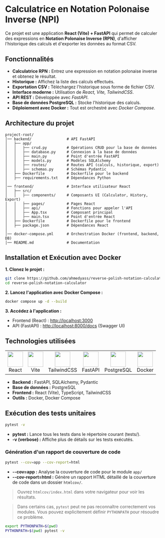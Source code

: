 # Calculatrice en Notation Polonaise Inverse (NPI)

Ce projet est une application **React (Vite) + FastAPI** qui permet de calculer des expressions en **Notation Polonaise Inverse (RPN)**, d'afficher l'historique des calculs et d'exporter les données au format CSV.

## Fonctionnalités
- **Calculatrice RPN :** Entrez une expression en notation polonaise inverse et obtenez le résultat.  
- **Historique :** Affichez la liste des calculs effectués.  
- **Exportation CSV :** Téléchargez l'historique sous forme de fichier CSV.  
- **Interface moderne :** Utilisation de *React, Vite, TailwindCSS*.  
- **API REST :** Développée avec *FastAPI*.  
- **Base de données PostgreSQL :** Stocke l'historique des calculs.  
- **Déploiement avec Docker :** Tout est orchestré avec *Docker Compose*.  

## Architecture du projet
```
project-root/
│── backend/                # API FastAPI
│   ├── app/
│   │   ├── crud.py         # Opérations CRUD pour la base de données
│   │   ├── database.py     # Connexion à la base de données
│   │   ├── main.py         # Point d'entrée FastAPI
│   │   ├── models.py       # Modèles SQLAlchemy
│   │   ├── routes/         # Routes API (calculs, historique, export)
│   │   ├── schemas.py      # Schémas Pydantic
│   ├── Dockerfile          # Dockerfile pour le backend
│   ├── requirements.txt    # Dépendances Python
│
│── frontend/               # Interface utilisateur React
│   ├── src/
│   │   ├── components/     # Composants UI (Calculator, History, Export)
│   │   ├── pages/          # Pages React
│   │   ├── api/            # Fonctions pour appeler l'API
│   │   ├── App.tsx         # Composant principal
│   │   ├── main.tsx        # Point d'entrée React
│   ├── Dockerfile          # Dockerfile pour le frontend
│   ├── package.json        # Dépendances React
│
│── docker-compose.yml      # Orchestration Docker (frontend, backend, DB)
│── README.md               # Documentation
```

## Installation et Exécution avec Docker
**1. Clonez le projet :**  
```sh
git clone https://github.com/ahmedyass/reverse-polish-notation-calculator.git
cd reverse-polish-notation-calculator
```

**2. Lancez l'application avec Docker Compose :**  
```sh
docker compose up -d --build
```

**3. Accédez à l'application :**  
- Frontend (React) : <http://localhost:3000>  
- API (FastAPI) : <http://localhost:8000/docs> (Swagger UI)  

## Technologies utilisées
<table> 
    <tr>
        <td align="center"><img src="https://cdn.worldvectorlogo.com/logos/react-2.svg" width="50"/><br>React</td>
        <td align="center"><img src="https://vitejs.dev/logo.svg" width="50"/><br>Vite</td>
        <td align="center"><img src="https://cdn.worldvectorlogo.com/logos/tailwindcss.svg" width="50"/><br>TailwindCSS</td>
        <td align="center"><img src="https://fastapi.tiangolo.com/img/logo-margin/logo-teal.png" width="50"/><br>FastAPI</td>
        <td align="center"><img src="https://cdn.worldvectorlogo.com/logos/postgresql.svg" width="50"/><br>PostgreSQL</td>
        <td align="center"><img src="https://cdn.worldvectorlogo.com/logos/docker.svg" width="50"/><br>Docker</td> 
    </tr> 
</table>

- **Backend :** FastAPI, SQLAlchemy, Pydantic  
- **Base de données :** PostgreSQL  
- **Frontend :** React (Vite), TypeScript, TailwindCSS  
- **Outils :** Docker, Docker Compose

## Exécution des tests unitaires
```sh
pytest -v
```

- **pytest :** Lance tous les tests dans le répertoire courant (tests/).
- **-v (verbose) :** Affiche plus de détails sur les tests exécutés.

### Génération d'un rapport de couverture de code
```sh
pytest --cov=app --cov-report=html
```

- **--cov=app :** Analyse la couverture de code pour le module `app/`
- **--cov-report=html :** Génère un rapport HTML détaillé de la couverture de code dans un dossier `htmlcov/`.

> Ouvrez `htmlcov/index.html` dans votre navigateur pour voir les résultats.

> Dans certains cas, `pytest` peut ne pas reconnaître correctement vos modules. Vous pouvez explicitement définir `PYTHONPATH` pour résoudre ce problème.

```sh
export PYTHONPATH=$(pwd)
PYTHONPATH=$(pwd) pytest -v
```
